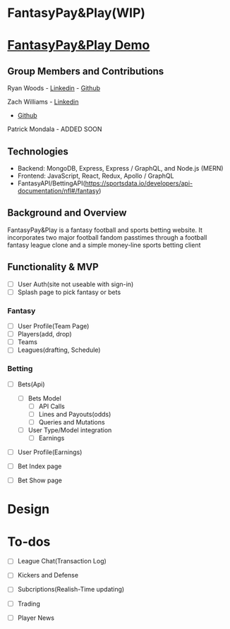 # FantasyPay&Play(WIP)
# [FantasyPay&Play Demo](https://fantasypayandplay.herokuapp.com/#/)

## Group Members and Contributions

Ryan Woods - [Linkedin](https://www.linkedin.com/in/ryan-woods-530679b4/) - [Github](https://github.com/rwoods1227)

Zach Williams - [Linkedin](https://www.linkedin.com/in/zachary-currell-williams/)
- [Github](https://github.com/ZacharyCWilliams)

Patrick Mondala - ADDED SOON

## Technologies
 * Backend: MongoDB, Express, Express / GraphQL, and Node.js (MERN)
 * Frontend: JavaScript, React, Redux, Apollo / GraphQL
 * FantasyAPI/BettingAPI(https://sportsdata.io/developers/api-documentation/nfl#/fantasy)

## Background and Overview

FantasyPay&Play is a fantasy football and sports betting website. It incorporates two major football fandom passtimes through a football fantasy league clone and a simple money-line sports betting client

## Functionality & MVP
- [ ] User Auth(site not useable with sign-in)
- [ ] Splash page to pick fantasy or bets
### Fantasy
- [ ] User Profile(Team Page)
- [ ] Players(add, drop)
- [ ] Teams
- [ ] Leagues(drafting, Schedule)
### Betting
- [ ] Bets(Api)
  - [ ] Bets Model
    - [ ] API Calls
    - [ ] Lines and Payouts(odds)
    - [ ] Queries and Mutations
  - [ ] User Type/Model integration
    - [ ] Earnings
- [ ] User Profile(Earnings)
- [ ] Bet Index page
- [ ] Bet Show page



# Design 

# To-dos
- [ ] League Chat(Transaction Log)
- [ ] Kickers and Defense
- [ ] Subcriptions(Realish-Time updating)
- [ ] Trading 
- [ ] Player News


